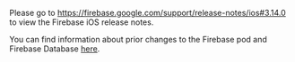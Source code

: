 Please go to https://firebase.google.com/support/release-notes/ios#3.14.0
to view the Firebase iOS release notes.

You can find information about prior changes to the Firebase pod and Firebase
Database [here](https://www.firebase.com/docs/ios/changelog.html).
